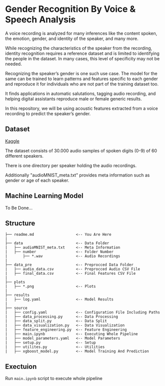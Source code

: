 # Gender Recognition By Voice & Speech Analysis

A voice recording is analyzed for many inferences like the content spoken, the emotion, gender, and identity of the speaker, and many more.

While recognizing the characteristics of the speaker from the recording, identity recognition requires a reference dataset and is limited to identifying the people in the dataset. In many cases, this level of specificity may not be needed.

Recognizing the speaker’s gender is one such use case. The model for the same can be trained to learn patterns and features specific to each gender and reproduce it for individuals who are not part of the training dataset too.

It finds applications in automatic salutations, tagging audio recording, and helping digital assistants reproduce male or female generic results.

In this repository, we will be using acoustic features extracted from a voice recording to predict the speaker’s gender.

## Dataset

[Kaggle](https://www.kaggle.com/datasets/primaryobjects/voicegender)

The dataset consists of 30.000 audio samples of spoken digits (0-9) of 60 different speakers.

There is one directory per speaker holding the audio recordings.

Additionally "audioMNIST_meta.txt" provides meta information such as gender or age of each speaker.

## Machine Learning Model
To Be Done...

## Structure
```
├── readme.md                   <-- You Are Here
|
├── data                        <-- Data Folder
|   ├── audioMNIST_meta.txt     <-- Meta Information
|   ├── number                  <-- Folder Number
|       ├── *.wav               <-- Audio Recordings
|
├── data_pre                    <-- Preprocced Data Folder
|   ├── audio_data.csv          <-- Preprocced Audio CSV File
|   ├── final_data.csv          <-- Final Features CSV File
|
├── plots
|   ├── *.png                   <-- Plots
|
├── results
|   ├── log.yaml                <-- Model Results
|
├── source
|   ├── config.yaml             <-- Configuration File Including Paths
|   ├── data_processing.py      <-- Data Processing
|   ├── data_split.py           <-- Data Split
|   ├── data_visualization.py   <-- Data Visualization
|   ├── feature_engineering.py  <-- Feature Engineering
|   ├── main.ipynb              <-- Executing Whole Pipeline
|   ├── model_parameters.yaml   <-- Model Parameters
|   ├── setup.py                <-- Setup
|   ├── utilites.py             <-- Utilities
|   ├── xgboost_model.py        <-- Model Training And Prediction
```

## Exectuion
Run `main.ipynb` script to execute whole pipeline
